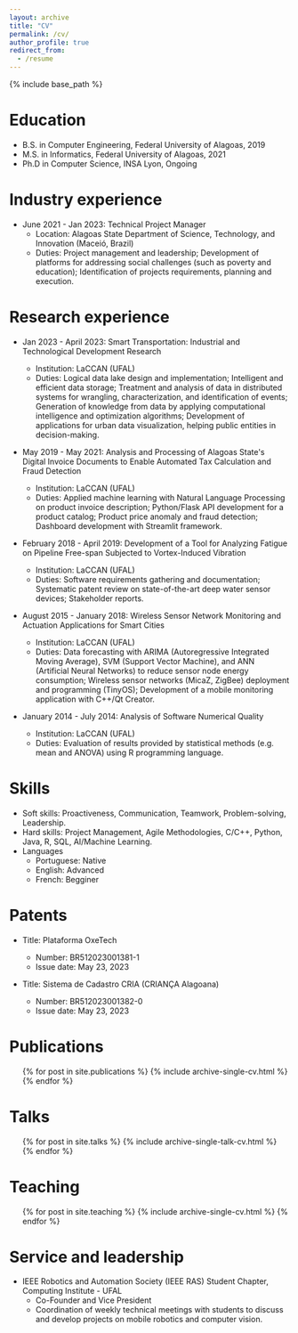 ```yaml
---
layout: archive
title: "CV"
permalink: /cv/
author_profile: true
redirect_from:
  - /resume
---
```


{% include base_path %}

Education
======
* B.S. in Computer Engineering, Federal University of Alagoas, 2019
* M.S. in Informatics, Federal University of Alagoas, 2021
* Ph.D in Computer Science, INSA Lyon, Ongoing

Industry experience
======
* June 2021 - Jan 2023: Technical Project Manager
  * Location: Alagoas State Department of Science, Technology, and Innovation (Maceió, Brazil)
  * Duties: Project management and leadership; Development of platforms for addressing social challenges (such as poverty and education); Identification of projects requirements, planning and execution.

Research experience
======
* Jan 2023 - April 2023: Smart Transportation: Industrial and Technological Development Research
  * Institution: LaCCAN (UFAL)
  * Duties: Logical data lake design and implementation; Intelligent and efficient data storage; Treatment and analysis of data in distributed systems for wrangling, characterization, and identification of events; Generation of knowledge from data by applying computational intelligence and optimization algorithms; Development of applications for urban data visualization, helping public entities in decision-making.

* May 2019 - May 2021: Analysis and Processing of Alagoas State's Digital Invoice Documents to Enable Automated Tax Calculation and Fraud Detection
  * Institution: LaCCAN (UFAL)
  * Duties: Applied machine learning with Natural Language Processing on product invoice description; Python/Flask API development for a product catalog; Product price anomaly and fraud detection; Dashboard development with Streamlit framework.

* February 2018 - April 2019: Development of a Tool for Analyzing Fatigue on Pipeline Free-span Subjected to Vortex-Induced Vibration
  * Institution: LaCCAN (UFAL)
  * Duties: Software requirements gathering and documentation; Systematic patent review on state-of-the-art deep water sensor devices; Stakeholder reports.

* August 2015 - January 2018: Wireless Sensor Network Monitoring and Actuation Applications for Smart Cities
  * Institution: LaCCAN (UFAL)
  * Duties: Data forecasting with ARIMA (Autoregressive Integrated Moving Average), SVM (Support Vector Machine), and ANN (Artificial Neural Networks) to reduce sensor node energy consumption; Wireless sensor networks (MicaZ, ZigBee) deployment and programming (TinyOS); Development of a mobile monitoring application with C++/Qt Creator.

* January 2014 - July 2014: Analysis of Software Numerical Quality
  * Institution: LaCCAN (UFAL)
  * Duties: Evaluation of results provided by statistical methods (e.g. mean and ANOVA) using R programming language.

Skills
======
* Soft skills: Proactiveness, Communication, Teamwork, Problem-solving, Leadership.
* Hard skills: Project Management, Agile Methodologies, C/C++, Python, Java, R, SQL, AI/Machine Learning.
* Languages
  * Portuguese: Native
  * English: Advanced
  * French: Begginer

Patents
======
* Title: Plataforma OxeTech
  * Number: BR512023001381-1
  * Issue date: May 23, 2023

* Title: Sistema de Cadastro CRIA (CRIANÇA Alagoana)
  * Number: BR512023001382-0
  * Issue date: May 23, 2023

Publications
======
  <ul>{% for post in site.publications %}
    {% include archive-single-cv.html %}
  {% endfor %}</ul>
  
Talks
======
  <ul>{% for post in site.talks %}
    {% include archive-single-talk-cv.html %}
  {% endfor %}</ul>
  
Teaching
======
  <ul>{% for post in site.teaching %}
    {% include archive-single-cv.html %}
  {% endfor %}</ul>
  
Service and leadership
======
* IEEE Robotics and Automation Society (IEEE RAS) Student Chapter, Computing Institute - UFAL
  * Co-Founder and Vice President
  * Coordination of weekly technical meetings with students to discuss and develop projects on mobile robotics and computer vision.